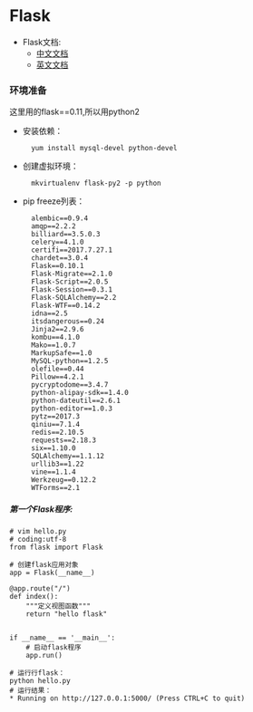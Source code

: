 # Flask
- Flask文档:
	- [中文文档](http://docs.jinkan.org/docs/flask/)
	- [英文文档](http://flask.pocoo.org/docs/)

### 环境准备
这里用的flask==0.11,所以用python2

- 安装依赖：

		yum install mysql-devel python-devel
- 创建虚拟环境：

		mkvirtualenv flask-py2 -p python
- pip freeze列表：

		alembic==0.9.4
		amqp==2.2.2
		billiard==3.5.0.3
		celery==4.1.0
		certifi==2017.7.27.1
		chardet==3.0.4
		Flask==0.10.1
		Flask-Migrate==2.1.0
		Flask-Script==2.0.5
		Flask-Session==0.3.1
		Flask-SQLAlchemy==2.2
		Flask-WTF==0.14.2
		idna==2.5
		itsdangerous==0.24
		Jinja2==2.9.6
		kombu==4.1.0
		Mako==1.0.7
		MarkupSafe==1.0
		MySQL-python==1.2.5
		olefile==0.44
		Pillow==4.2.1
		pycryptodome==3.4.7
		python-alipay-sdk==1.4.0
		python-dateutil==2.6.1
		python-editor==1.0.3
		pytz==2017.3
		qiniu==7.1.4
		redis==2.10.5
		requests==2.18.3
		six==1.10.0
		SQLAlchemy==1.1.12
		urllib3==1.22
		vine==1.1.4
		Werkzeug==0.12.2
		WTForms==2.1
##### 第一个Flask程序:

	# vim hello.py
	# coding:utf-8
	from flask import Flask
	
	# 创建flask应用对象
	app = Flask(__name__)
	
	@app.route("/")
	def index():
		"""定义视图函数"""
		return "hello flask"
	
	
	if __name__ == '__main__':
		# 启动flask程序
		app.run()

	# 运行行flask：
	python hello.py
	# 运行结果：
 	* Running on http://127.0.0.1:5000/ (Press CTRL+C to quit)